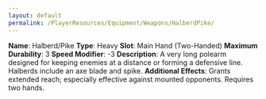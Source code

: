 ```yaml
---
layout: default
permalink: /PlayerResources/Equipment/Weapons/HalberdPike/
---
```

**Name**: Halberd/Pike
**Type**: Heavy
**Slot**: Main Hand (Two-Handed)
**Maximum Durability**: 3
**Speed Modifier**: -3
**Description**: A very long polearm designed for keeping enemies at a distance or forming a defensive line. Halberds include an axe blade and spike.
**Additional Effects**: Grants extended reach; especially effective against mounted opponents. Requires two hands.